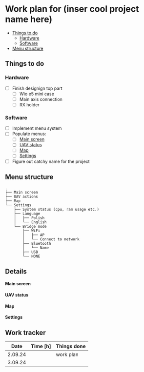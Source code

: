 

# Work plan for (inser cool project name here)

- [Things to do](#things-to-do)
    - [Hardware](#hardware)
    - [Software](#software)
- [Menu structure](#menu-structure)

## Things to do

### Hardware

- [ ] Finish designign top part
    - [ ] Wio e5 mini case
    - [ ] Main axis connection
    - [ ] RX holder

### Software

- [ ] Implement menu system
- [ ] Populate menus:
    - [ ] [Main screen](#main-screen)
    - [ ] [UAV status](#uav-status)
    - [ ] [Map](#map)
    - [ ] [Settings](#settings)
- [ ] Figure out catchy name for the project

## Menu structure

    .
    ├── Main screen
    ├── UAV actions
    ├── Map
    └── Settings
        ├── System status (cpu, ram usage etc.)
        ├── Language
        │   ├── Polish
        │   └── English
        └── Bridge mode
            ├── WiFi
            │   ├── AP
            │   └── Connect to network
            ├── Bluetooth
            │   └── Name
            ├── USB
            └── NONE

## Details

#### Main screen

#### UAV status

#### Map

#### Settings

## Work tracker

| Date   | Time [h] | Things done              |
|--------|----------|--------------------------|
|2.09.24 |          |work plan                 |
|3.09.24 |          |                          |
